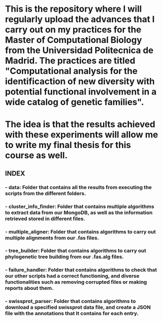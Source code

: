 
# This is the repository where I will regularly upload the advances that I carry out on my practices for the Master of Computational Biology from the Universidad Politecnica de Madrid. The practices are titled "Computational analysis for the identificaction of new diversity with potential functional involvement in a wide catalog of genetic families".
# The idea is that the results achieved with these experiments will allow me to write my final thesis for this course as well.

## INDEX

### - data: Folder that contains all the results from executing the scripts from the different folders.
### - cluster_info_finder: Folder that contains multiple algorithms to extract data from our MongoDB, as well as the information retrieved stored in different files.
### - multiple_aligner: Folder that contains algorithms to carry out multiple alignments from our <fasta>.fas files.
### - tree_builder: Folder that contains algorithms to carry out phylogenetic tree building from our <alignment>.fas.alg files.
### - failure_handler: Folder that contains algorithms to check that our other scripts had a correct functioning, and diverse functionalities such as removing corrupted files or making reports about them.
### - swissprot_parser: Folder that contains algorithms to download a specified swissprot data file, and create a JSON file with the annotations that It contains for each entry.

